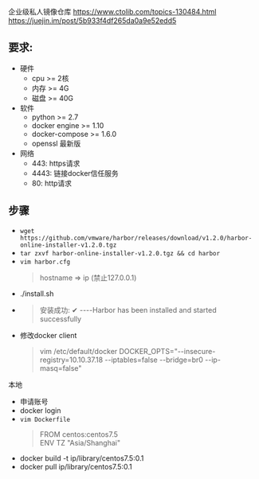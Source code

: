 企业级私人镜像仓库
https://www.ctolib.com/topics-130484.html
https://juejin.im/post/5b933f4df265da0a9e52edd5

## 要求: 
- 硬件
  - cpu >= 2核
  - 内存 >= 4G 
  - 磁盘 >= 40G
- 软件
  - python >= 2.7
  - docker engine >= 1.10
  - docker-compose >= 1.6.0
  - openssl 最新版
- 网络
  - 443: https请求
  - 4443: 链接docker信任服务
  - 80: http请求

## 步骤
- `wget https://github.com/vmware/harbor/releases/download/v1.2.0/harbor-online-installer-v1.2.0.tgz`
- `tar zxvf harbor-online-installer-v1.2.0.tgz && cd harbor`
- `vim harbor.cfg`
  > hostname => ip (禁止127.0.0.1)
- ./install.sh
- > 安装成功: ✔ ----Harbor has been installed and started successfully
- 修改docker client
  > vim /etc/default/docker DOCKER_OPTS="--insecure-registry=10.10.37.18 --iptables=false --bridge=br0 --ip-masq=false"

本地
- 申请账号
- docker login
- `vim Dockerfile`
  > FROM centos:centos7.5 \
  > ENV TZ "Asia/Shanghai"
- docker build -t ip/library/centos7.5:0.1
- docker pull ip/library/centos7.5:0.1